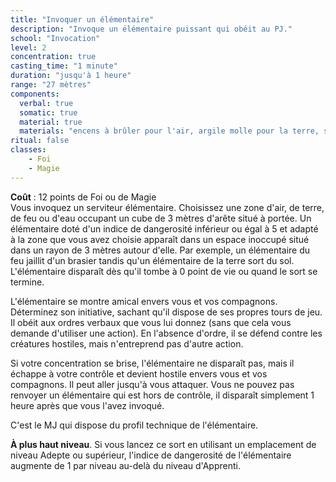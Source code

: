 ```yaml
---
title: "Invoquer un élémentaire"
description: "Invoque un élémentaire puissant qui obéit au PJ."
school: "Invocation"
level: 2
concentration: true
casting_time: "1 minute"
duration: "jusqu'à 1 heure"
range: "27 mètres"
components:
  verbal: true
  somatic: true
  material: true
  materials: "encens à brûler pour l'air, argile molle pour la terre, soufre et phosphore pour le feu, ou sable et eau pour l'eau"
ritual: false
classes:
    - Foi
    - Magie
---
```

**Coût** : 12 points de Foi ou de Magie  
Vous invoquez un serviteur élémentaire. Choisissez une zone d'air, de terre, de feu ou d'eau occupant un cube de 3 mètres d'arête situé à portée. Un élémentaire doté d'un indice de dangerosité inférieur ou égal à 5 et adapté à la zone que vous avez choisie apparaît dans un espace inoccupé situé dans un rayon de 3 mètres autour d'elle. Par exemple, un élémentaire du feu jaillit d'un brasier tandis qu'un élémentaire de la terre sort du sol. L'élémentaire disparaît dès qu'il tombe à 0 point de vie ou quand le sort se termine.

L'élémentaire se montre amical envers vous et vos compagnons. Déterminez son initiative, sachant qu'il dispose de ses propres tours de jeu. Il obéit aux ordres verbaux que vous lui donnez (sans que cela vous demande d'utiliser une action). En l'absence d'ordre, il se défend contre les créatures hostiles, mais n'entreprend pas d'autre action.

Si votre concentration se brise, l'élémentaire ne disparaît pas, mais il échappe à votre contrôle et devient hostile envers vous et vos compagnons. Il peut aller jusqu'à vous attaquer. Vous ne pouvez pas renvoyer un élémentaire qui est hors de contrôle, il disparaît simplement 1 heure après que vous l'avez invoqué.

C'est le MJ qui dispose du profil technique de l'élémentaire.

**À plus haut niveau**. Si vous lancez ce sort en utilisant un emplacement de niveau Adepte ou supérieur, l'indice de dangerosité de l'élémentaire augmente de 1 par niveau au-delà du niveau d'Apprenti.
